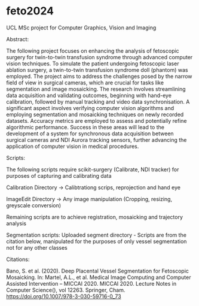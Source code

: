 # feto2024
UCL MSc project for Computer Graphics, Vision and Imaging 

Abstract:

The following project focuses on enhancing the analysis of fetoscopic surgery for twin-to-twin transfusion syndrome through advanced computer vision techniques. To simulate the patient undergoing fetoscopic laser ablation surgery, a twin-to-twin transfusion syndrome doll (phantom) was employed. The project aims to address the challenges posed by the narrow field of view in surgical cameras, which are crucial for tasks like segmentation and image mosaicking. The research involves streamlining data acquisition and validating outcomes, beginning with hand-eye calibration, followed by manual tracking and video data synchronisation. A significant aspect involves verifying computer vision algorithms and employing segmentation and mosaicking techniques on newly recorded datasets. Accuracy metrics are employed to assess and potentially refine algorithmic performance. Success in these areas will lead to the development of a system for synchronous data acquisition between surgical cameras and NDI Aurora tracking sensors, further advancing the application of computer vision in medical procedures.

Scripts:

The following scripts require scikit-surgery (Calibrate, NDI tracker) for purposes of capturing and calibrating data

Calibration Directory -> Calibtrationg scrips, reprojection and hand eye 

ImageEdit Directory -> Any image manipulation (Cropping, resizing, greyscale conversion)

Remaining scripts are to achieve registration, mosaicking and trajectory analysis

Segmentation scripts:
Uploaded segment directory - Scripts are from the citation below, manipulated for the purposes of only vessel segmentation not for any other classes

Citations:

Bano, S. et al. (2020). Deep Placental Vessel Segmentation for Fetoscopic Mosaicking. In: Martel, A.L., et al. Medical Image Computing and Computer Assisted Intervention – MICCAI 2020. MICCAI 2020. Lecture Notes in Computer Science(), vol 12263. Springer, Cham. https://doi.org/10.1007/978-3-030-59716-0_73


